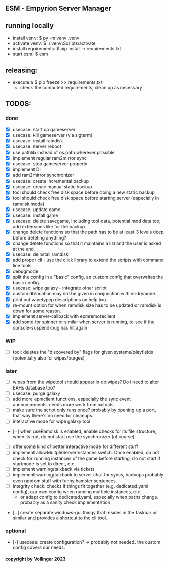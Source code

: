 ## ESM - Empyrion Server Manager


## running locally
* install venv: $ py -m venv .venv
* activate venv: $ .\\.venv\Scripts\activate
* install requirements: $ pip install -r requirements.txt
* start esm: $ esm

## releasing:
* execute a $ pip freeze >> requirements.txt
  * check the computed requirements, clean up as necessary

## TODOS:
### done
- [x] usecase: start up gameserver
- [x] usecase: kill gameserver (via sigterm)
- [x] usecase: install ramdisk
- [x] usecase: server reboot
- [x] use pathlib instead of os.path wherever possible
- [x] implement regular ram2mirror sync
- [x] usecase: stop gameserver properly
- [x] implement DI
- [x] add ram2mirror synchronizer
- [x] usecase: create incremental backup
- [x] usecase: create manual static backup
- [x] tool should check free disk space before doing a new static backup
- [x] tool should check free disk space before starting server (especially in ramdisk mode)
- [x] usecase: update game
- [x] usecase: install game
- [x] usecase: delete savegame, including tool data, potential mod data too, add extensions like for the backup
- [x] change delete functions so that the path has to be at least 3 levels deep before deleting anything?
- [x] change delete functions so that it maintains a list and the user is asked at the end.
- [x] usecase: deinstall ramdisk
- [x] add proper cli - use the click library to extend the scripts with command line tools
- [x] debugmode
- [x] split the config in a "basic" config, an custom config that overwrites the basic config.
- [x] usecase: wipe galaxy - integrate other script
- [x] custom dblocation may not be given in conjunction with nodrymode.
- [x] print out wipetypep descriptions on help too.
- [x] re-mount option for when ramdisk size has to be updated or ramdisk is down for some reason.
- [x] implement server-callback with epmremoteclient
- [x] add some for spinner or similar when server is running, to see if the console-suspend-bug has hit again

### WIP
- [ ] tool: deletes the "discovered by" flags for given systems/playfields (potentially also for wipes/purges)

### later
- [ ] wipes from the wipetool should appear in cb:wipes? Do i need to alter EAHs database too?
- [ ] usecase: purge galaxy
- [ ] add more epmclient functions, especially the sync event announcements. needs more work from notoats.
- [ ] make sure the script only runs once? probably by opening up a port, that way there's no need for cleanups.
- [ ] interactive mode for wipe galaxy tool
- [+] when useRamdisk is enabled, enable checks for its file structure, when its not, do not start use the synchronizer (of course)
- [ ] offer some kind of better interactive mode for different stuff
- [ ] implement allowMultpleServerInstances switch. Once enabled, do not check for running instances of the game before starting, do not start if startmode is set to direct, etc.
- [ ] implement warning/talkback via tickets
- [ ] implement warning/talkback to server chat for syncs, backups probably even random stuff with funny hamster sentences.
- [ ] integrity check: checks if things fit together (e.g. dedicated.yaml config), our own config when running multiple instances, etc.
    * or adapt config to dedicated.yaml, especially when paths change. probably as a sanity check implementation
- [+] create separate windows-gui thingy that resides in the taskbar or similar and provides a shortcut to the cli tool.

### optional
- [-] usecase: create configuration? => probably not needed. the custom config covers our needs.

#### copyright by Vollinger 2023